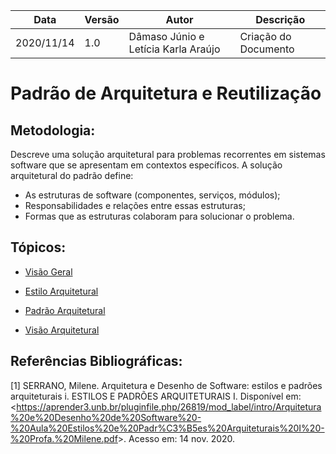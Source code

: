 | Data |Versão| Autor | Descrição |
| ---- | ---- | ----- | --------- |
| 2020/11/14 | 1.0 | Dâmaso Júnio e Letícia Karla Araújo | Criação do Documento |

# Padrão de Arquitetura e Reutilização

## Metodologia: 
Descreve uma solução arquitetural para problemas recorrentes em sistemas software que se apresentam em contextos específicos. A solução arquitetural do padrão define:

* As estruturas de software (componentes, serviços, módulos);
* Responsabilidades e relações entre essas estruturas;
* Formas que as estruturas colaboram para solucionar o problema. 


## Tópicos:

* [Visão Geral](06-padroes-de-arquitetura/visao-geral.md)

* [Estilo Arquitetural](06-padroes-de-arquitetura/estilo-arquitetural.md)

* [Padrão Arquitetural](06-padroes-de-arquitetura/padrao-arquitetural.md)

* [Visão Arquitetural](06-padroes-de-arquitetura/visao-arquitetural.md)

## Referências Bibliográficas:

[1] SERRANO, Milene. Arquitetura e Desenho de Software: estilos e padrões arquiteturais i. ESTILOS E PADRÕES ARQUITETURAIS I. Disponível em: <<https://aprender3.unb.br/pluginfile.php/26819/mod_label/intro/Arquitetura%20e%20Desenho%20de%20Software%20-%20Aula%20Estilos%20e%20Padr%C3%B5es%20Arquiteturais%20I%20-%20Profa.%20Milene.pdf>>. Acesso em: 14 nov. 2020.